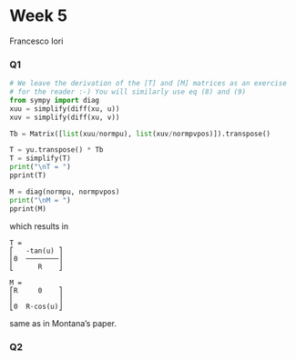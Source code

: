 # Week 5

Francesco Iori

### Q1

```python
# We leave the derivation of the [T] and [M] matrices as an exercise
# for the reader :-) You will similarly use eq (8) and (9)
from sympy import diag
xuu = simplify(diff(xu, u))
xuv = simplify(diff(xu, v))

Tb = Matrix([list(xuu/normpu), list(xuv/normpvpos)]).transpose()

T = yu.transpose() * Tb
T = simplify(T)
print("\nT = ")
pprint(T)

M = diag(normpu, normpvpos)
print("\nM = ")
pprint(M)
```

which results in

```console
T = 
⎡   -tan(u) ⎤
⎢0  ────────⎥
⎣      R    ⎦

M = 
⎡R     0    ⎤
⎢           ⎥
⎣0  R⋅cos(u)⎦
```

same as in Montana’s paper.

### Q2

